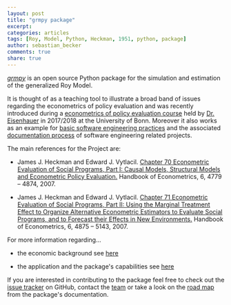 ```yaml
---
layout: post
title: "grmpy package"
excerpt: 
categories: articles
tags: [Roy, Model, Python, Heckman, 1951, python, package]
author: sebastian_becker
comments: true
share: true
---
```


[*grmpy*](https://github.com/grmToolbox/grmpy) is an open source Python package for the simulation and estimation of the generalized Roy Model.


It is thought of as a teaching tool to illustrate a broad band of issues regarding the econometrics of policy evaluation and was recently introduced during a [econometrics of policy evaluation course](https://github.com/policyMetrics/course) held by [Dr. Eisenhauer](https://www.iame.uni-bonn.de/people/philipp-eisenhauer) in 2017/2018 at the University of Bonn. 
Moreover it also works as an example for [basic software engineering practices](http://grmpy.readthedocs.io/en/latest/software_engineering.html) and the associated [documentation process](http://grmpy.readthedocs.io/en/latest/index.html) of software engineering related projects.

The main references for the Project are:

* James J. Heckman and Edward J. Vytlacil. [Chapter 70 Econometric Evaluation of Social Programs, Part I: Causal Models, Structural Models and Econometric Policy Evaluation.](https://www.sciencedirect.com/science/article/pii/S1573441207060709) Handbook of Econometrics, 6, 4779 – 4874, 2007.

* James J. Heckman and Edward J. Vytlacil. [Chapter 71 Econometric Evaluation of Social Programs, Part II: Using the Marginal Treatment Effect to Organize Alternative Econometric Estimators to Evaluate Social Programs, and to Forecast their Effects in New Environments.](https://www.sciencedirect.com/science/article/pii/S1573441207060710) Handbook of Econometrics, 6, 4875 – 5143, 2007.


For more information regarding...
  
  * the economic background see [here](http://grmpy.readthedocs.io/en/latest/economics.html)
  
  * the application and the package's capabilities see [here](http://grmpy.readthedocs.io/en/latest/tutorial.html)

If you are interested in contributing to the package feel free to check out the [issue tracker](https://github.com/grmToolbox/grmpy/issues) on GitHub, contact the [team](http://grmpy.readthedocs.io/en/latest/credits.html) or take a look on the [road map](http://grmpy.readthedocs.io/en/latest/contributing.html) from the package's documentation.
